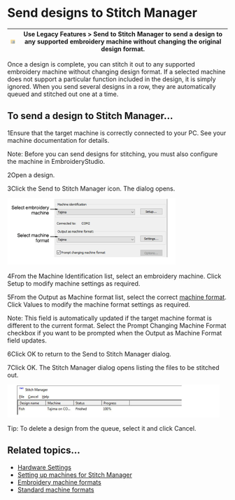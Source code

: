# Send designs to Stitch Manager

| ![SendToStitchManager.png](assets/SendToStitchManager.png) | Use Legacy Features > Send to Stitch Manager to send a design to any supported embroidery machine without changing the original design format. |
| ---------------------------------------------------------- | ---------------------------------------------------------------------------------------------------------------------------------------------- |

Once a design is complete, you can stitch it out to any supported embroidery machine without changing design format. If a selected machine does not support a particular function included in the design, it is simply ignored. When you send several designs in a row, they are automatically queued and stitched out one at a time.

## To send a design to Stitch Manager...

1Ensure that the target machine is correctly connected to your PC. See your machine documentation for details.

Note: Before you can send designs for stitching, you must also configure the machine in EmbroideryStudio.

2Open a design.

3Click the Send to Stitch Manager icon. The dialog opens.

![output00010.png](assets/output00010.png)

4From the Machine Identification list, select an embroidery machine. Click Setup to modify machine settings as required.

5From the Output as Machine format list, select the correct [machine format](../../glossary/glossary). Click Values to modify the machine format settings as required.

Note: This field is automatically updated if the target machine format is different to the current format. Select the Prompt Changing Machine Format checkbox if you want to be prompted when the Output as Machine Format field updates.

6Click OK to return to the Send to Stitch Manager dialog.

7Click OK. The Stitch Manager dialog opens listing the files to be stitched out.

![output00013.png](assets/output00013.png)

Tip: To delete a design from the queue, select it and click Cancel.

## Related topics...

- [Hardware Settings](../../Setup/hardware/Hardware_Settings)
- [Setting up machines for Stitch Manager](../../Setup/hardware/Setting_up_machines_for_Stitch_Manager)
- [Embroidery machine formats](../../Basics/basics/Embroidery_machine_formats)
- [Standard machine formats](../../Setup/machines/Standard_machine_formats)
